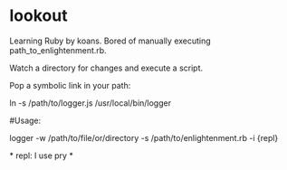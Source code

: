 lookout
=======

Learning Ruby by koans. Bored of manually executing path_to_enlightenment.rb.

Watch a directory for changes and execute a script.

Pop a symbolic link in your path:

ln -s /path/to/logger.js /usr/local/bin/logger


#Usage:

logger -w /path/to/file/or/directory -s /path/to/enlightenment.rb -i {repl}

\* repl: I use pry \*
